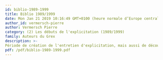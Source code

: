 ```yaml
---
id: biblio-1989-1999
title: Biblio 1989/1999
date: Mon Jan 21 2019 10:16:49 GMT+0100 (heure normale d’Europe centrale)
author_id: vermersch-pierre
author: Vermersch Pierre
category: (2) Les débuts de l'explicitation (1989/1999)
family: Auteurs du Grex
description: >-
Période de création de l'entretien d'explicitation, mais aussi de découverte de l'introspection et de la phénoménologie. Idée du programme de la psycho phénoménologie. 
pdf: /pdf/biblio-1989-1999.pdf
---
```

